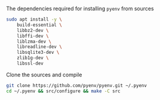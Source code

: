The dependencies required for installing `pyenv` from sources

```bash
sudo apt install -y \
    build-essential \
    libbz2-dev \
    libffi-dev \
    liblzma-dev \
    libreadline-dev \
    libsqlite3-dev \
    zlib1g-dev \
    libssl-dev
```
Clone the sources and compile
```bash
git clone https://github.com/pyenv/pyenv.git ~/.pyenv
cd ~/.pyenv && src/configure && make -C src
```
